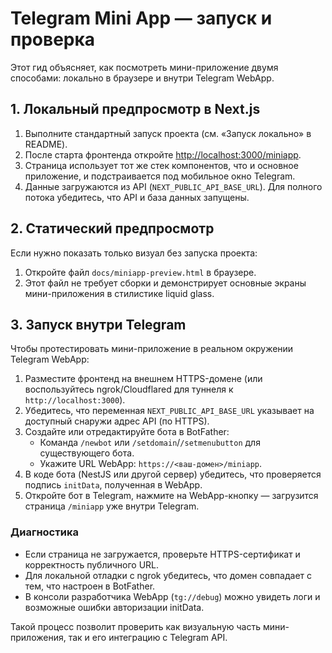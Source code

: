 # Telegram Mini App — запуск и проверка

Этот гид объясняет, как посмотреть мини-приложение двумя способами: локально в браузере и внутри Telegram WebApp.

## 1. Локальный предпросмотр в Next.js

1. Выполните стандартный запуск проекта (см. «Запуск локально» в README).
2. После старта фронтенда откройте [http://localhost:3000/miniapp](http://localhost:3000/miniapp).
3. Страница использует тот же стек компонентов, что и основное приложение, и подстраивается под мобильное окно Telegram.
4. Данные загружаются из API (`NEXT_PUBLIC_API_BASE_URL`). Для полного потока убедитесь, что API и база данных запущены.

## 2. Статический предпросмотр

Если нужно показать только визуал без запуска проекта:

1. Откройте файл `docs/miniapp-preview.html` в браузере.
2. Этот файл не требует сборки и демонстрирует основные экраны мини-приложения в стилистике liquid glass.

## 3. Запуск внутри Telegram

Чтобы протестировать мини-приложение в реальном окружении Telegram WebApp:

1. Разместите фронтенд на внешнем HTTPS-домене (или воспользуйтесь ngrok/Cloudflared для туннеля к `http://localhost:3000`).
2. Убедитесь, что переменная `NEXT_PUBLIC_API_BASE_URL` указывает на доступный снаружи адрес API (по HTTPS).
3. Создайте или отредактируйте бота в BotFather:
   - Команда `/newbot` или `/setdomain`/`/setmenubutton` для существующего бота.
   - Укажите URL WebApp: `https://<ваш-домен>/miniapp`.
4. В коде бота (NestJS или другой сервер) убедитесь, что проверяется подпись `initData`, полученная в WebApp.
5. Откройте бот в Telegram, нажмите на WebApp-кнопку — загрузится страница `/miniapp` уже внутри Telegram.

### Диагностика

- Если страница не загружается, проверьте HTTPS-сертификат и корректность публичного URL.
- Для локальной отладки с ngrok убедитесь, что домен совпадает с тем, что настроен в BotFather.
- В консоли разработчика WebApp (`tg://debug`) можно увидеть логи и возможные ошибки авторизации initData.

Такой процесс позволит проверить как визуальную часть мини-приложения, так и его интеграцию с Telegram API.
